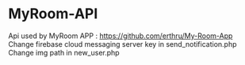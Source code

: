# MyRoom-API
Api used by MyRoom APP : https://github.com/erthru/My-Room-App <br>
Change firebase cloud messaging server key in send_notification.php <br>
Change img path in new_user.php
